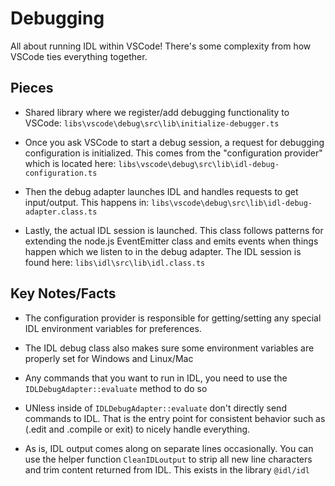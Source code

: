# Debugging

All about running IDL within VSCode! There's some complexity from how VSCode ties everything together.

## Pieces

- Shared library where we register/add debugging functionality to VSCode: `libs\vscode\debug\src\lib\initialize-debugger.ts`

- Once you ask VSCode to start a debug session, a request for debugging configuration is initialized. This comes from the "configuration provider" which is located here: `libs\vscode\debug\src\lib\idl-debug-configuration.ts`

- Then the debug adapter launches IDL and handles requests to get input/output. This happens in: `libs\vscode\debug\src\lib\idl-debug-adapter.class.ts`

- Lastly, the actual IDL session is launched. This class follows patterns for extending the node.js EventEmitter class and emits events when things happen which we listen to in the debug adapter. The IDL session is found here: `libs\idl\src\lib\idl.class.ts`

## Key Notes/Facts

- The configuration provider is responsible for getting/setting any special IDL environment variables for preferences.

- The IDL debug class also makes sure some environment variables are properly set for Windows and Linux/Mac

- Any commands that you want to run in IDL, you need to use the `IDLDebugAdapter::evaluate` method to do so

- UNless inside of `IDLDebugAdapter::evaluate` don't directly send commands to IDL. That is the entry point for consistent behavior such as (.edit and .compile or exit) to nicely handle everything.

- As is, IDL output comes along on separate lines occasionally. You can use the helper function `CleanIDLoutput` to strip all new line characters and trim content returned from IDL. This exists in the library `@idl/idl`
